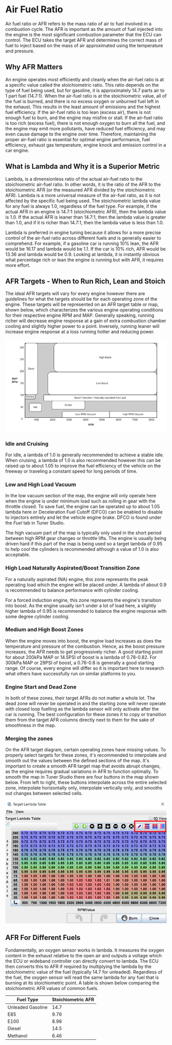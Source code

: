 # Air Fuel Ratio

Air fuel ratio or AFR refers to the mass ratio of air to fuel involved in a combustion cycle. The AFR is important as the amount of fuel injected into the engine is the most significant combustion parameter that the ECU can control. The ECU takes the target AFR and determines the correct mass of fuel to inject based on the mass of air approximated using the temperature and pressure.

## Why AFR Matters

An engine operates most efficiently and cleanly when the air-fuel ratio is at a specific value called the stoichiometric ratio. This ratio depends on the type of fuel being used, but for gasoline, it is approximately 14.7 parts air to 1 part fuel (14.7:1). When the air-fuel ratio is at the stoichiometric value, all of the fuel is burned, and there is no excess oxygen or unburned fuel left in the exhaust. This results in the least amount of emissions and the highest fuel efficiency. If the air-fuel ratio is too lean (excess air), there is not enough fuel to burn, and the engine may misfire or stall. If the air-fuel ratio is too rich (excess fuel), there is not enough oxygen to burn all the fuel, and the engine may emit more pollutants, have reduced fuel efficiency, and may even cause damage to the engine over time. Therefore, maintaining the proper air-fuel ratio is essential for optimal engine performance, fuel efficiency, exhaust gas temperature, engine knock and emission control in a car engine.

## What is Lambda and Why it is a Superior Metric

Lambda, is a dimensionless ratio of the actual air-fuel ratio to the stoichiometric air-fuel ratio. In other words, it is the ratio of the AFR to the stoichiometric AFR (or the measured AFR divided by the stoichiometric AFR). Lambda is a more universal measure of the air-fuel ratio, as it is not affected by the specific fuel being used. The stoichiometric lambda value for any fuel is always 1.0, regardless of the fuel type. For example, if the actual AFR in an engine is 14.7:1 (stoichiometric AFR), then the lambda value is 1.0. If the actual AFR is leaner than 14.7:1, then the lambda value is greater than 1.0, and if it is richer than 14.7:1, then the lambda value is less than 1.0.

Lambda is preferred in engine tuning because it allows for a more precise control of the air-fuel ratio across different fuels and is generally easier to comprehend. For example, if a gasoline car is running 10% lean, the AFR would be 16.17 and lambda would be 1.1. If the car is 10% rich, AFR would be 13.36 and lambda would be 0.9. Looking at lambda, it is instantly obvious what percentage rich or lean the engine is running but with AFR, it requires more effort.

## AFR Targets - When to Run Rich, Lean and Stoich

The ideal AFR targets will vary for every engine however there are guidelines for what the targets should be for each operating zone of the engine. These targets will be represented on an AFR target table or map, shown below, which characterizes the various engine operating conditions for their respective engine RPM and MAP. Generally speaking, running richer will decrease engine response at a gain of extra combustion chamber cooling and slightly higher power to a point. Inversely, running leaner will increase engine response at a loss running hotter and reducing power.

![image](AFR/AFRTarget.png)

### Idle and Cruising

For idle, a lambda of 1.0 is generally recommended to achieve a stable idle. When cruising, a lambda of 1.0 is also recommended however this can be raised up to about 1.05 to improve the fuel efficiency of the vehicle on the freeway or traveling a constant speed for long periods of time.

### Low and High Load Vacuum

In the low vacuum section of the map, the engine will only operate here when the engine is under minimum load such as rolling in gear with the throttle closed. To save fuel, the engine can be operated up to about 1.05 lambda here or Deceleration Fuel Cutoff (DFCO) can be enabled to disable to injectors entirely and let the vehicle engine brake. DFCO is found under the _Fuel_ tab in Tuner Studio.

The high vacuum part of the map is typically only used in the short period between high RPM gear changes or throttle lifts. The engine is usually being driven hard if this part of the map is being used so a target lambda of 0.95 to help cool the cylinders is recommended although a value of 1.0 is also acceptable.

### High Load Naturally Aspirated/Boost Transition Zone

For a naturally aspirated (NA) engine, this zone represents the peak operating load which the engine will be placed under. A lambda of about 0.9 is recommended to balance performance with cylinder cooling.

For a forced induction engine, this zone represents the engine's transition into boost. As the engine usually isn't under a lot of load here, a slightly higher lambda of 0.95 is recommended to balance the engine response with some degree cylinder cooling.

### Medium and High Boost Zones

When the engine moves into boost, the engine load increases as does the temperature and pressure of the combustion. Hence, as the boost pressure increases, the AFR needs to get progressively richer. A good starting point for about 200kPa MAP or 14.5PSI of boost is a lambda of 0.78-0.82. For 300kPa MAP or 29PSI of boost, a 0.76-0.8 is generally a good starting range. Of course, every engine will differ so it is important here to research what others have successfully run on similar platforms to you.

### Engine Start and Dead Zone

In both of these zones, their target AFRs do not matter a whole lot. The dead zone will never be operated in and the starting zone will never operate with closed loop fuelling as the lambda sensor will only activate after the car is running. The best configuration for these zones it to copy or transition them from the target AFR columns directly next to them for the sake of smoothness in the map.

### Merging the zones

On the AFR target diagram, certain operating zones have missing values. To properly select targets for these zones, it's recommended to interpolate and smooth out the values between the defined sections of the map. It's important to create a smooth AFR target map that avoids abrupt changes, as the engine requires gradual variations in AFR to function optimally. To smooth the map in Tuner Studio there are four buttons in the map shown below. From left to right, these buttons interpolate across the entire selected zone, interpolate horizontally only, interpolate vertically only, and smooths out changes between selected cells.

![image](AFR/targetinterp.png)

## AFR For Different Fuels

Fundamentally, an oxygen sensor works in lambda. It measures the oxygen content in the exhaust relative to the open air and outputs a voltage which the ECU or wideband controller can directly convert to lambda. The ECU then converts this to AFR if required by multiplying the lambda by the stoichiometric value of the fuel (typically 14.7 for unleaded). Regardless of the fuel, the oxygen sensor will read the same lambda for any fuel that is burning at its stoichiometric point. A table is shown below comparing the stoichiometric AFR values of common fuels.

| **Fuel Type**     | **Stoichiometric AFR** |
|-------------------|-----------------------|
| Unleaded Gasoline | 14.7                  |
| E85               | 9.76                  |
| E100              | 8.98                  |
| Diesel            | 14.5                  |
| Methanol          | 6.46                  |
